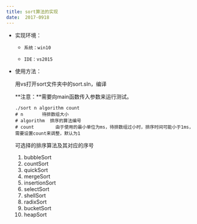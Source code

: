 ```yaml
---
title: sort算法的实现
date:  2017-0918
---
```


- 实现环境：
  - 	系统：win10
  - 	IDE：vs2015

- 使用方法：

   用vs打开sort文件夹中的sort.sln，编译

  **注意：**需要向main函数传入参数来运行测试。

  ```shell
  ./sort n algorithm count
  # n 		待排数组大小
  # algorithm  排序的算法编号
  # count		 由于使用的最小单位为ms，待排数组过小时，排序时间可能小于1ms，需要设置count来调整，默认为1
  ```

  可选择的排序算法及其对应的序号

  1. bubbleSort
  2. countSort
  3. quickSort
  4. mergeSort
  5. insertionSort
  6. selectSort
  7. shellSort
  8. radixSort
  9. bucketSort
  10. heapSort



